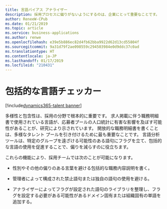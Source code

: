 ```yaml
---
title: 言語バイアス アナライザー
description: 採用プロセスに偏りがないようにするのは、企業にとって重要なことです。
author: ReneeW-CPub
ms.date: 01/21/2019
ms.topic: article
ms.service: business-applications
ms.author: renwe
ms.openlocfilehash: e39e5b886ec82d4fb62bba9922d62d13cd55804f
ms.sourcegitcommit: 9a31d79f2ae098559c294503984e0d9ddc37c0ad
ms.translationtype: HT
ms.contentlocale: ja-JP
ms.lasthandoff: 01/17/2019
ms.locfileid: "210431"
---
```

#  <a name="inclusive-language-checker"></a>包括的な言語チェッカー
[!include[dynamics365-talent banner](../../includes/dynamics365-talent.md)]


多様性と包含性は、採用の分野で根本的に重要です。 求人掲載に伴う職務明細書で使用されている言語が、応募者プールの人口統計に有害な影響を及ぼす可能性があることが、研究により示されています。 開放的な職務明細書を書くことは、多様なタレント プールを引き付けるために最も重要なことです。 言語分析ツールは、特定のグループを遠ざける可能性のある語句にフラグを立て、包括的な言語の使用を促進することで、偏りを減らすのに役立ちます。

これらの機能により、採用チームでは次のことが可能になります。

-   性別やその他の偏りのある言葉を避ける包括的な職務内容説明を書く。 

-   管理者によって構成された禁止語句または独自の語句の使用を避ける。 

-   アナライザーによってフラグが設定された語句のライブラリを整理し、フラグを設定する必要がある可能性があるドメイン固有または組織固有の単語を追加する。 

